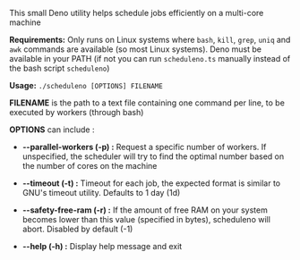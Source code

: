 This small Deno utility helps schedule jobs efficiently on a multi-core machine

**Requirements:** Only runs on Linux systems where `bash`, `kill`, `grep`, `uniq` and `awk` commands are available (so most Linux systems). Deno must be available in your PATH (if not you can run `scheduleno.ts` manually instead of the bash script `scheduleno`)
 
**Usage:** `./scheduleno [OPTIONS] FILENAME`

**FILENAME** is the path to a text file containing one command per line, to be executed by workers (through bash)
 
**OPTIONS**  can include :
 
- **--parallel-workers (-p) :** Request a specific number of workers. If unspecified, the scheduler will try to find the optimal number based on the number of cores on the machine

- **--timeout (-t) :** Timeout for each job, the expected format is similar to GNU's timeout utility. Defaults to 1 day (1d)

- **--safety-free-ram (-r) :** If the amount of free RAM on your system becomes lower than this value (specified in bytes), scheduleno will abort. Disabled by default (-1)

- **--help (-h) :** Display help message and exit

